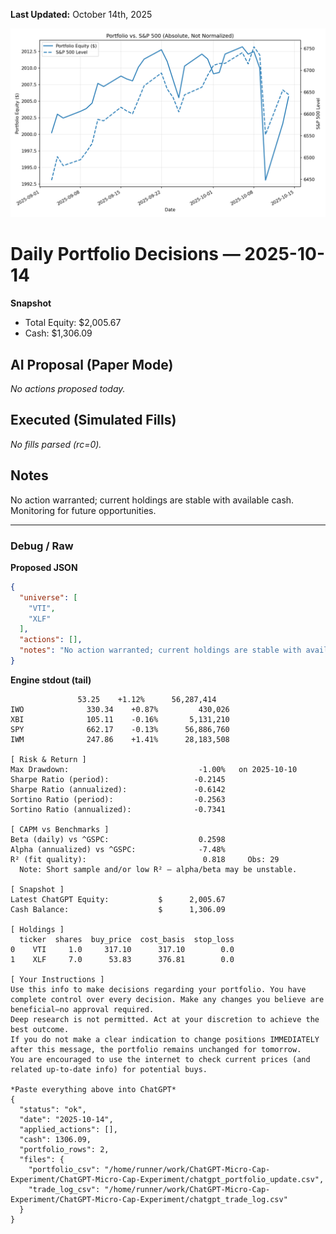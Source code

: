 **Last Updated:** October 14th, 2025

![Latest Performance Results](Results.png)

# Daily Portfolio Decisions — 2025-10-14

**Snapshot**
- Total Equity: $2,005.67
- Cash: $1,306.09

## AI Proposal (Paper Mode)
_No actions proposed today._

## Executed (Simulated Fills)
_No fills parsed (rc=0)._

## Notes
No action warranted; current holdings are stable with available cash. Monitoring for future opportunities.

---
### Debug / Raw
**Proposed JSON**
```json
{
  "universe": [
    "VTI",
    "XLF"
  ],
  "actions": [],
  "notes": "No action warranted; current holdings are stable with available cash. Monitoring for future opportunities."
}
```

**Engine stdout (tail)**
```
               53.25    +1.12%      56,287,414
IWO              330.34    +0.87%         430,026
XBI              105.11    -0.16%       5,131,210
SPY              662.17    -0.13%      56,886,760
IWM              247.86    +1.41%      28,183,508

[ Risk & Return ]
Max Drawdown:                             -1.00%   on 2025-10-10
Sharpe Ratio (period):                   -0.2145
Sharpe Ratio (annualized):               -0.6142
Sortino Ratio (period):                  -0.2563
Sortino Ratio (annualized):              -0.7341

[ CAPM vs Benchmarks ]
Beta (daily) vs ^GSPC:                    0.2598
Alpha (annualized) vs ^GSPC:              -7.48%
R² (fit quality):                          0.818     Obs: 29
  Note: Short sample and/or low R² — alpha/beta may be unstable.

[ Snapshot ]
Latest ChatGPT Equity:           $      2,005.67
Cash Balance:                    $      1,306.09

[ Holdings ]
  ticker  shares  buy_price  cost_basis  stop_loss
0    VTI     1.0     317.10      317.10        0.0
1    XLF     7.0      53.83      376.81        0.0

[ Your Instructions ]
Use this info to make decisions regarding your portfolio. You have complete control over every decision. Make any changes you believe are beneficial—no approval required.
Deep research is not permitted. Act at your discretion to achieve the best outcome.
If you do not make a clear indication to change positions IMMEDIATELY after this message, the portfolio remains unchanged for tomorrow.
You are encouraged to use the internet to check current prices (and related up-to-date info) for potential buys.

*Paste everything above into ChatGPT*
{
  "status": "ok",
  "date": "2025-10-14",
  "applied_actions": [],
  "cash": 1306.09,
  "portfolio_rows": 2,
  "files": {
    "portfolio_csv": "/home/runner/work/ChatGPT-Micro-Cap-Experiment/ChatGPT-Micro-Cap-Experiment/chatgpt_portfolio_update.csv",
    "trade_log_csv": "/home/runner/work/ChatGPT-Micro-Cap-Experiment/ChatGPT-Micro-Cap-Experiment/chatgpt_trade_log.csv"
  }
}

```